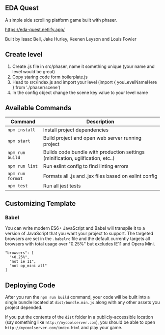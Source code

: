 ## EDA Quest

A simple side scrolling platform game built with phaser.

https://eda-quest.netlify.app/

Built by Isaac Bell, Jake Hurley, Keenen Leyson and Louis Fowler

## Create level

1. Create .js file in src/phaser, name it something unique (your name and level would be great)
2. Copy staring code form boilerplate.js
3. Head to src/index.js and import your level (import { youLevelNameHere } from './phaser/scene')
4. In the config object change the scene key value to your level name

## Available Commands

| Command         | Description                                                                     |
| --------------- | ------------------------------------------------------------------------------- |
| `npm install`   | Install project dependencies                                                    |
| `npm start`     | Build project and open web server running project                               |
| `npm run build` | Builds code bundle with production settings (minification, uglification, etc..) |
| `npm run lint` | Run eslint config to find linting errors|
| `npm run format` | Formats all .js and .jsx files based on eslint config|
| `npm test` | Run all jest tests |



## Customizing Template

### Babel

You can write modern ES6+ JavaScript and Babel will transpile it to a version of JavaScript that you
want your project to support. The targeted browsers are set in the `.babelrc` file and the default currently
targets all browsers with total usage over "0.25%" but excludes IE11 and Opera Mini.

```
"browsers": [
  ">0.25%",
  "not ie 11",
  "not op_mini all"
]
```

## Deploying Code

After you run the `npm run build` command, your code will be built into a single bundle located at
`dist/bundle.min.js` along with any other assets you project depended.

If you put the contents of the `dist` folder in a publicly-accessible location (say something like `http://mycoolserver.com`),
you should be able to open `http://mycoolserver.com/index.html` and play your game.
